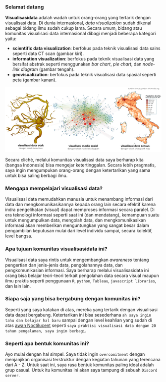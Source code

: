 ### Selamat datang

**Visualisasidata** adalah wadah untuk orang-orang yang tertarik dengan visualisasi data. Di dunia internasional, *data visualization* sudah dikenal sebagai bidang ilmu sudah cukup lama. Secara umum, bidang atau komunitas visualisasi data internasional dibagi menjadi beberapa kategori yaitu:

- **scientific data visualization**: berfokus pada teknik visualisasi data sains seperti data CT scan (gambar kiri). 
- **information visualization**: berfokus pada teknik visualisasi data yang bersifat abstrak seperti  menggunakan *bar chart*, *pie chart*, dan *node-link diagram* (gambar tengah).
- **geovisualization**: berfokus pada teknik visualisasi data spasial seperti peta (gambar kanan). 

![alt](./contoh_visualisasi_data.png
)

Secara cliché, melalui komunitas visualisasi data saya berharap kita (bangsa Indonesia) bisa mengejar ketertinggalan. Secara lebih pragmatis, saya ingin mengumpukan orang-orang dengan ketertarikan yang sama untuk bisa saling berbagi ilmu. 

### Mengapa mempelajari visualisasi data? 

Visualisasi data memudahkan manusia untuk menambang informasi dari data dan mengkomunikasikannya kepada orang lain secara efektif karena indra pengelihatan (visual) dapat memproses informasi secara paralel. Di era teknologi informasi seperti saat ini (dan mendatang), kemampuan suatu untuk mengumpulkan data, mengolah data, dan mengkomunikasikan informasi akan memberikan menguntungkan yang sangat besar dalam pengambilan keputusan mulai dari level individu sampai, secara kolektif, level bangsa.

### Apa tujuan komunitas visualisasidata ini? 

Visualisasi data saya rintis untuk mengembangkan *awareness* tentang pengertian dan jenis-jenis data, pengolahannya data, dan pengkomunikasian informasi. Saya berharap melalui visualisasidata ini orang bisa belajar teori-teori terkait pengolahan data secara visual maupun ilmu praktis seperti penggunaan `R`, `python`, `Tableau`, `javascript libraries`, dan lain lain.

### Siapa saja yang bisa bergabung dengan komunitas ini?

Seperti yang saya katakan di atas, mereka yang tertarik dengan visualisasi data dapat bergabung. Ketertarikan ini bisa sesederhana `ah saya ingin tahu dan belajar hal baru` sampai dengan level keahlian yang sudah di atas [awan Noctilucent](https://en.wikipedia.org/wiki/Noctilucent_cloud) seperti `saya praktisi visualisasi data dengan 20 tahun pengalaman, saya ingin berbagi`. 

### Seperti apa bentuk komunitas ini?

Ayo mulai dengan hal simpel. Saya tidak ingin `overcomitment` dengan menjanjikan organisasi terstruktur dengan kegiatan tahunan yang terencana dari A - Z. Untuk saat ini, saya rasa bentuk komunitas paling ideal adalah grup casual. Untuk itu komunitas ini akan saya tampung di sebuah `Discord server`.  